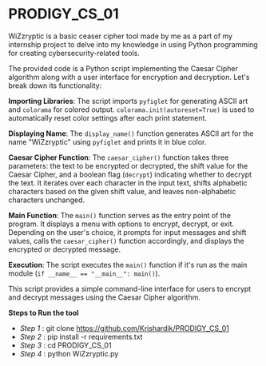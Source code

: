 # PRODIGY_CS_01

WiZzryptic is a basic ceaser cipher tool made by me as a part of my internship project to delve into my knowledge in using Python programming for creating cybersecurity-related tools.

The provided code is a Python script implementing the Caesar Cipher algorithm along with a user interface for encryption and decryption. Let's break down its functionality:

**Importing Libraries**: The script imports `pyfiglet` for generating ASCII art and `colorama` for colored output. `colorama.init(autoreset=True)` is used to automatically reset color settings after each print statement.

**Displaying Name**: The `display_name()` function generates ASCII art for the name "WiZzryptic" using `pyfiglet` and prints it in blue color.

**Caesar Cipher Function**: The `caesar_cipher()` function takes three parameters: the text to be encrypted or decrypted, the shift value for the Caesar Cipher, and a boolean flag (`decrypt`) indicating whether to decrypt the text. It iterates over each character in the input text, shifts alphabetic characters based on the given shift value, and leaves non-alphabetic characters unchanged.

**Main Function**: The `main()` function serves as the entry point of the program. It displays a menu with options to encrypt, decrypt, or exit. Depending on the user's choice, it prompts for input messages and shift values, calls the `caesar_cipher()` function accordingly, and displays the encrypted or decrypted message.

**Execution**: The script executes the `main()` function if it's run as the main module (`if __name__ == "__main__": main()`).

This script provides a simple command-line interface for users to encrypt and decrypt messages using the Caesar Cipher algorithm. 



**Steps to Run the tool**

+ *Step 1* : git clone https://github.com/Krishardik/PRODIGY_CS_01
+ *Step 2* : pip install -r requirements.txt
+ *Step 3* : cd PRODIGY_CS_01
+ *Step 4* : python WiZzryptic.py
